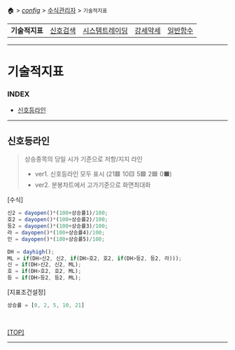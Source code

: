 🏠 > [_config_](../) > [수식관리자](./) > `기술적지표`

<table>
  <tr>
    <td><b href="formula01.md">기술적지표</b></td>
    <td><a href="formula02.md">신호검색</a></td>
    <td><a href="formula03.md">시스템트레이딩</a></td>
    <td><a href="formula04.md">강세약세</a></td>
    <td><a href="formula05.md">일반함수</a></td>
  </tr>
</table>

---
# 기술적지표

### INDEX
- [신호등라인](#신호등라인)

---

## 신호등라인
> 상승종목의 당일 시가 기준으로 저항/지지 라인
> - ver1. 신호등라인 모두 표시 (21🟥 10🟨 5🟩 2🟦 0⬛️)
> - ver2. 분봉차트에서 고가기준으로 화면최대화

[수식]
```js
신2 = dayopen()*(100+상승률1)/100;
호2 = dayopen()*(100+상승률2)/100;
등2 = dayopen()*(100+상승률3)/100;
라 = dayopen()*(100+상승률4)/100;
인 = dayopen()*(100+상승률5)/100;

DH = dayhigh();
ML = if(DH>신2, 신2, if(DH>호2, 호2, if(DH>등2, 등2, 라)));
신 = if(DH>신2, 신2, ML);
호 = if(DH>호2, 호2, ML);
등 = if(DH>등2, 등2, ML);
```

[지표조건설정]
```js
상승률 = [0, 2, 5, 10, 21]
```
<br/>

[[TOP]](#index)

---